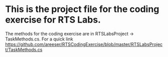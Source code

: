 # This is the project file for the coding exercise for RTS Labs. 
The methods for the coding exercise are in RTSLabsProject -> TaskMethods.cs.
For a quick link https://github.com/areeser/RTSCodingExercise/blob/master/RTSLabsProject/TaskMethods.cs
